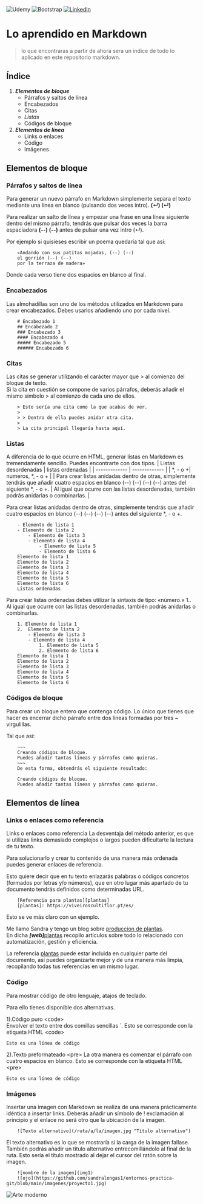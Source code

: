![Udemy](https://img.shields.io/badge/Udemy-A435F0?style=for-the-badge&logo=Udemy&logoColor=white) 
![Bootstrap](https://img.shields.io/badge/bootstrap-%238511FA.svg?style=for-the-badge&logo=bootstrap&logoColor=white)
[![LinkedIn](https://img.shields.io/badge/linkedin-%230077B5.svg?style=for-the-badge&logo=linkedin&logoColor=white)](www.linkedin.com/in/sandralongas)

# Lo aprendido en Markdown
> lo que encontraras a partir de ahora sera un indice de todo lo aplicado en este repositorio markdown.

## Índice
1. ***Elementos de bloque***
    - Párrafos y saltos de línea
    - Encabezados
    - Citas
    - _Listas_
    - Códigos de bloque
2. ***Elementos de línea***
    - Links o enlaces
    - Código
    - Imágenes

## Elementos de bloque
### Párrafos y saltos de línea 
Para generar un nuevo párrafo en Markdown simplemente separa el texto mediante una línea en blanco (pulsando dos veces intro).  __(↵) (↵)__

Para realizar un salto de línea y empezar una frase en una línea siguiente dentro del mismo párrafo, tendrás que pulsar dos veces la barra espaciadora **(--) (--)** antes de pulsar una vez intro (↵).  

Por ejemplo si quisieses escribir un poema quedaría tal que así:
            
        «Andando con sus patitas mojadas, (--) (--)  
        el gorrión (--) (--)    
        por la terraza de madera»

Donde cada verso tiene dos espacios en blanco al final.

### Encabezados
Las almohadillas son uno de los métodos utilizados en Markdown para crear encabezados. Debes usarlos añadiendo uno por cada nivel.  

        # Encabezado 1
        ## Encabezado 2
        ### Encabezado 3
        #### Encabezado 4
        ##### Encabezado 5
        ###### Encabezado 6

### Citas
Las citas se generar utilizando el carácter mayor que *>* al comienzo del bloque de texto.  
Si la cita en cuestión se compone de varios párrafos, deberás añadir el mismo símbolo > al comienzo de cada uno de ellos.  

        > Esto sería una cita como la que acabas de ver.
        > 
        > > Dentro de ella puedes anidar otra cita.
        > 
        > La cita principal llegaría hasta aquí. 

### Listas

A diferencia de lo que ocurre en HTML, generar listas en Markdown es tremendamente sencillo. Puedes encontrarte con dos tipos.
| Listas desordenadas  | listas ordenadas |
| ------------- | ------------- |
| *, - o +| numeros,  *, - o + |
|  Para crear listas anidadas dentro de otras, simplemente tendrás que añadir cuatro espacios en blanco  (--) (--) (--) (--)  antes del siguiente *, - o +.  |   Al igual que ocurre con las listas desordenadas, también podrás anidarlas o combinarlas. |

Para crear listas anidadas dentro de otras, simplemente tendrás que añadir cuatro espacios en blanco  (--) (--) (--) (--)  antes del siguiente *, - o +.

        - Elemento de lista 1
        - Elemento de lista 2
            - Elemento de lista 3
            - Elemento de lista 4
                - Elemento de lista 5
                - Elemento de lista 6
        Elemento de lista 1
        Elemento de lista 2
        Elemento de lista 3
        Elemento de lista 4
        Elemento de lista 5
        Elemento de lista 6
        Listas ordenadas
Para crear listas ordenadas debes utilizar la sintaxis de tipo: «número.» 1.. Al igual que ocurre con las listas desordenadas, también podrás anidarlas o combinarlas.

        1. Elemento de lista 1
        2.  Elemento de lista 2
            - Elemento de lista 3
            - Elemento de lista 4
                1. Elemento de lista 5
                2. Elemento de lista 6
        Elemento de lista 1
        Elemento de lista 2
        Elemento de lista 3
        Elemento de lista 4
        Elemento de lista 5
        Elemento de lista 6

### Códigos de bloque
Para crear un bloque entero que contenga código. Lo único que tienes que hacer es encerrar dicho párrafo entre dos líneas formadas por tres ~ virgulillas.

Tal que así:  
            
        ~~~
        Creando códigos de bloque.
        Puedes añadir tantas líneas y párrafos como quieras.  
        ~~~
        De esta forma, obtendrás el siguiente resultado:
        
        Creando códigos de bloque.
        Puedes añadir tantas líneas y párrafos como quieras.

## Elementos de línea  
### Links o enlaces como referencia
Links o enlaces como referencia
La desventaja del método anterior, es que si utilizas links demasiado complejos o largos pueden dificultarte la lectura de tu texto.

Para solucionarlo y crear tu contenido de una manera más ordenada puedes generar enlaces de referencia.

Esto quiere decir que en tu texto enlazarás palabras o códigos concretos (formados por letras y/o números), que en otro lugar más apartado de tu documento tendrás definidos como determinadas URL.

        [Referencia para plantas][plantas]  
        [plantas]: https://viveiroscultiflor.pt/es/
Esto se ve más claro con un ejemplo.  

Me llamo Sandra y tengo un blog sobre [produccion de plantas][plantas].  
En dicha ***[web]***[plantas] recopilo artículos sobre todo lo relacionado con automatización, gestión y eficiencia.  

La referencia [plantas] puede estar incluida en cualquier parte del documento, así puedes organizarte mejor y de una manera más limpia, recopilando todas tus referencias en un mismo lugar.

[plantas]: https://viveiroscultiflor.pt/es/
        
### Código
Para mostrar código de otro lenguaje, atajos de teclado.

Para ello tienes disponible dos alternativas.

1).Código puro  &lt;code&gt;  
Envolver el texto entre dos comillas sencillas `. Esto se corresponde con la etiqueta HTML  &lt;code&gt;  

`Esto es una línea de código`


2).Texto preformateado &lt;pre&gt; 
La otra manera es comenzar el párrafo con cuatro espacios en blanco. Esto se corresponde con la etiqueta HTML  &lt;pre&gt;  
        
    Esto es una línea de código

### Imágenes
Insertar una imagen con Markdown se realiza de una manera prácticamente idéntica a insertar links.
Deberás añadir un símbolo de ! exclamación al principio y el enlace no será otro que la ubicación de la imagen.  

        ![Texto alternativo](/ruta/a/la/imagen.jpg "Título alternativo")
El texto alternativo es lo que se mostraría si la carga de la imagen fallase.
También podrás añadir un título alternativo entrecomillándolo al final de la ruta. Esto sería el título mostrado al dejar el cursor del ratón sobre la imagen.  

        ![nombre de la imagen](img1)
        ![ojo](https://github.com/sandralongas1/entornos-practica-git/blob/main/imagenes/proyecto1.jpg)
        

![](https://github.com/sandralongas1/entornos-practica-git/blob/main/imagenes/proyecto1.jpg "Arte moderno")  
